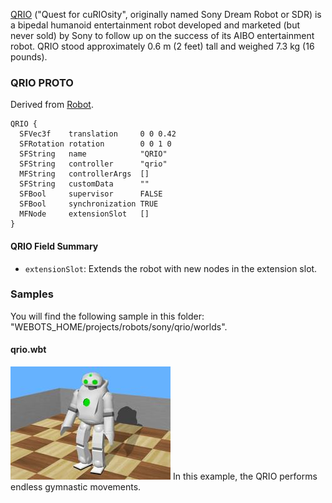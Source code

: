 [QRIO](https://en.wikipedia.org/wiki/QRIO) ("Quest for cuRIOsity", originally named Sony Dream Robot or SDR) is a bipedal humanoid entertainment robot developed and marketed (but never sold) by Sony to follow up on the success of its AIBO entertainment robot.
QRIO stood approximately 0.6 m (2 feet) tall and weighed 7.3 kg (16 pounds).

### QRIO PROTO

Derived from [Robot](https://cyberbotics.com/doc/reference/robot).

```
QRIO {
  SFVec3f    translation     0 0 0.42
  SFRotation rotation        0 0 1 0
  SFString   name            "QRIO"
  SFString   controller      "qrio"
  MFString   controllerArgs  []
  SFString   customData      ""
  SFBool     supervisor      FALSE
  SFBool     synchronization TRUE
  MFNode     extensionSlot   []
}
```

#### QRIO Field Summary

- `extensionSlot`: Extends the robot with new nodes in the extension slot.

### Samples

You will find the following sample in this folder: "WEBOTS\_HOME/projects/robots/sony/qrio/worlds".

#### qrio.wbt

![qrio.wbt.png](images/qrio/qrio.wbt.thumbnail.jpg) In this example, the QRIO performs endless gymnastic movements.
